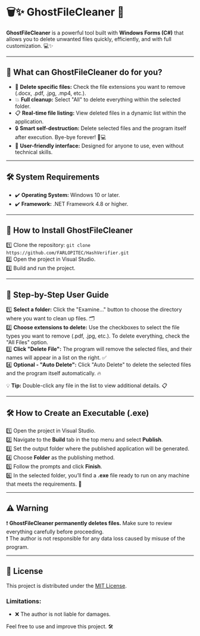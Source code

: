 # 🗑️✨ **GhostFileCleaner** 🚀

**GhostFileCleaner** is a powerful tool built with **Windows Forms (C#)** that allows you to delete unwanted files quickly, efficiently, and with full customization. 💻✨

---

## 🌟 **What can GhostFileCleaner do for you?**

- 🧹 **Delete specific files:** Check the file extensions you want to remove (.docx, .pdf, .jpg, .mp4, etc.).  
- 💥 **Full cleanup:** Select "All" to delete everything within the selected folder.  
- 📋 **Real-time file listing:** View deleted files in a dynamic list within the application.  
- 🔒 **Smart self-destruction:** Delete selected files and the program itself after execution. Bye-bye forever! 🚫💻  
- 🎨 **User-friendly interface:** Designed for anyone to use, even without technical skills.  

---

## 🛠️ **System Requirements**

- ✔️ **Operating System:** Windows 10 or later.  
- ✔️ **Framework:** .NET Framework 4.8 or higher.  

---

## 🚀 **How to Install GhostFileCleaner**

1️⃣ Clone the repository: `git clone https://github.com/FARLOPITEC/HashVerifier.git`  
2️⃣ Open the project in Visual Studio.  
3️⃣ Build and run the project.  

---

## 📖 **Step-by-Step User Guide**

1️⃣ **Select a folder:** Click the "Examine..." button to choose the directory where you want to clean up files. 🗂️  
2️⃣ **Choose extensions to delete:** Use the checkboxes to select the file types you want to remove (.pdf, .jpg, etc.). To delete everything, check the "All Files" option.  
3️⃣ **Click "Delete File":** The program will remove the selected files, and their names will appear in a list on the right. ✅  
4️⃣ **Optional - "Auto Delete":** Click "Auto Delete" to delete the selected files and the program itself automatically. 🔥  

💡 **Tip:** Double-click any file in the list to view additional details. 📋  

---

## 🛠️ **How to Create an Executable (.exe)**

1️⃣ Open the project in Visual Studio.  
2️⃣ Navigate to the **Build** tab in the top menu and select **Publish**.  
3️⃣ Set the output folder where the published application will be generated.  
4️⃣ Choose **Folder** as the publishing method.  
5️⃣ Follow the prompts and click **Finish**.  
6️⃣ In the selected folder, you’ll find a **.exe** file ready to run on any machine that meets the requirements. 🚀  

---

## ⚠️ **Warning**

❗ **GhostFileCleaner permanently deletes files.** Make sure to review everything carefully before proceeding.  
❗ The author is not responsible for any data loss caused by misuse of the program.  

---

## 📝 **License**

This project is distributed under the [MIT License](LICENSE).  

### Limitations:  
- ❌ The author is not liable for damages.  

Feel free to use and improve this project. 🛠️  
